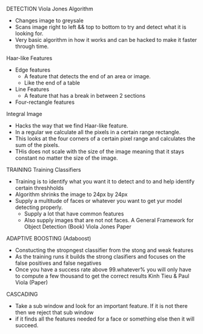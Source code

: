 DETECTION
Viola Jones Algorithm

- Changes image to greysale
- Scans image right to left && top to bottom to try and detect what it is looking for.
- Very basic algorithm in how it works and can be hacked to make it faster through time.

Haar-like Features

- Edge features
  - A feature that detects the end of an area or image.
  - Like the end of a table
- Line Features
  - A feature that has a break in between 2 sections
- Four-rectangle features

Integral Image

- Hacks the way that we find Haar-like feature.
- In a regular we calculate all the pixels in a certain range rectangle.
- This looks at the four corners of a certain pixel range and calculates the sum of the pixels.
- THis does not scale with the size of the image meaning that it stays constant no matter the size of the image.

TRAINING
Training Classifiers

- Training is to identify what you want it to detect and to and help identify certain threshholds
- Algorithm shrinks the image to 24px by 24px
- Supply a multitude of faces or whatever you want to get yur model detecting properly.
  - Supply a lot that have common features
  - Also supply images that are not not faces.
    A General Framework for Object Detection (Book)
    Viola Jones Paper

ADAPTIVE BOOSTING (Adaboost)

- Constucting the stropngest classifier from the stong and weak features
- As the training runs it builds the strong clasifiers and focuses on the false positives and false negatives
- Once you have a success rate above 99.whatever% you will only have to compute a few thousand to get the correct results
  Kinh Tieu & Paul Viola (Paper)

CASCADING

- Take a sub window and look for an important feature. If it is not there then we reject that sub window
- if it finds all the features needed for a face or something else then it will succeed.
